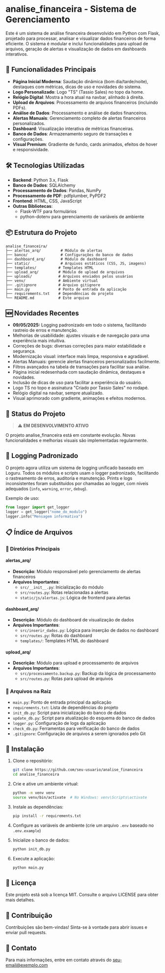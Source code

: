 # analise_financeira - Sistema de Gerenciamento

Este é um sistema de análise financeira desenvolvido em Python com Flask, projetado para processar, analisar e visualizar dados financeiros de forma eficiente. O sistema é modular e inclui funcionalidades para upload de arquivos, geração de alertas e visualização de dados em dashboards interativos.

## 🚀 Funcionalidades Principais

- **Página Inicial Moderna**: Saudação dinâmica (bom dia/tarde/noite), destaques com métricas, dicas de uso e novidades do sistema.
- **Logo Personalizado**: Logo "TS" (Tassio Sales) no topo da home.
- **Relógio Digital**: Mostra a hora atual na navbar, alinhado à direita.
- **Upload de Arquivos**: Processamento de arquivos financeiros (incluindo PDFs).
- **Análise de Dados**: Processamento e análise de dados financeiros.
- **Alertas Manuais**: Gerenciamento completo de alertas financeiros personalizados.
- **Dashboard**: Visualização interativa de métricas financeiras.
- **Banco de Dados**: Armazenamento seguro de transações e configurações.
- **Visual Premium**: Gradiente de fundo, cards animados, efeitos de hover e responsividade.

## 🛠️ Tecnologias Utilizadas

- **Backend**: Python 3.x, Flask
- **Banco de Dados**: SQLAlchemy
- **Processamento de Dados**: Pandas, NumPy
- **Processamento de PDF**: pdfplumber, PyPDF2
- **Frontend**: HTML, CSS, JavaScript
- **Outras Bibliotecas**: 
  - Flask-WTF para formulários
  - python-dotenv para gerenciamento de variáveis de ambiente

## 📦 Estrutura do Projeto

```
analise_financeira/
├── alertas_arq/         # Módulo de alertas
├── banco/               # Configurações do banco de dados
├── dashboard_arq/       # Módulo de dashboard
├── static/              # Arquivos estáticos (CSS, JS, imagens)
├── templates/          # Templates HTML
├── upload_arq/         # Módulo de upload de arquivos
├── uploads/            # Arquivos enviados pelos usuários
├── venv/               # Ambiente virtual
├── .gitignore          # Arquivo gitignore
├── main.py             # Ponto de entrada da aplicação
├── requirements.txt    # Dependências do projeto
└── README.md           # Este arquivo
```

## 🆕 Novidades Recentes

- <b>09/05/2025:</b> Logging padronizado em todo o sistema, facilitando rastreio de erros e manutenção.
- Melhorias de usabilidade: ajustes visuais e de navegação para uma experiência mais intuitiva.
- Correções de bugs: diversas correções para maior estabilidade e segurança.
- Modernização visual: interface mais limpa, responsiva e agradável.
- Alertas Manuais: gerencie alertas financeiros personalizados facilmente.
- Filtros avançados na tabela de transações para facilitar sua análise.
- Página inicial redesenhada com saudação dinâmica, destaques e novidades.
- Inclusão de dicas de uso para facilitar a experiência do usuário.
- Logo TS no topo e assinatura "Criado por Tassio Sales" no rodapé.
- Relógio digital na navbar, sempre atualizado.
- Visual aprimorado com gradiente, animações e efeitos modernos.

## 🚦 Status do Projeto

> ⚠️ **EM DESENVOLVIMENTO ATIVO**

O projeto analise_financeira está em constante evolução. Novas funcionalidades e melhorias visuais são implementadas regularmente.

## 📖 Logging Padronizado

O projeto agora utiliza um sistema de logging unificado baseado em Loguru. Todos os módulos e scripts usam o logger padronizado, facilitando o rastreamento de erros, auditoria e manutenção. Prints e logs inconsistentes foram substituídos por chamadas ao logger, com níveis adequados (`info`, `warning`, `error`, `debug`).

Exemplo de uso:
```python
from logger import get_logger
logger = get_logger("nome_do_modulo")
logger.info("Mensagem informativa")
```

## 📋 Índice de Arquivos

### 📁 Diretórios Principais

#### alertas_arq/
- **Descrição**: Módulo responsável pelo gerenciamento de alertas financeiros
- **Arquivos Importantes**:
  - `src/__init__.py`: Inicialização do módulo
  - `src/routes.py`: Rotas relacionadas a alertas
  - `static/js/alertas.js`: Lógica de frontend para alertas

#### dashboard_arq/
- **Descrição**: Módulo do dashboard de visualização de dados
- **Arquivos Importantes**:
  - `src/inserir_dados.py`: Lógica para inserção de dados no dashboard
  - `src/routes.py`: Rotas do dashboard
  - `templates/`: Templates HTML do dashboard

#### upload_arq/
- **Descrição**: Módulo para upload e processamento de arquivos
- **Arquivos Importantes**:
  - `src/processamento.backup.py`: Backup da lógica de processamento
  - `src/routes.py`: Rotas para upload de arquivos

### 📄 Arquivos na Raiz

- `main.py`: Ponto de entrada principal da aplicação
- `requirements.txt`: Lista de dependências do projeto
- `init_db.py`: Script para inicialização do banco de dados
- `update_db.py`: Script para atualização do esquema do banco de dados
- `logger.py`: Configuração de logs da aplicação
- `check_db.py`: Ferramentas para verificação do banco de dados
- `.gitignore`: Configuração de arquivos a serem ignorados pelo Git

## 🔧 Instalação

1. Clone o repositório:
   ```bash
   git clone https://github.com/seu-usuario/analise_financeira
   cd analise_financeira
   ```

2. Crie e ative um ambiente virtual:
   ```bash
   python -m venv venv
   source venv/bin/activate  # No Windows: venv\Scripts\activate
   ```

3. Instale as dependências:
   ```bash
   pip install -r requirements.txt
   ```

4. Configure as variáveis de ambiente (crie um arquivo `.env` baseado no `.env.example`)

5. Inicialize o banco de dados:
   ```bash
   python init_db.py
   ```

6. Execute a aplicação:
   ```bash
   python main.py
   ```

## 📝 Licença

Este projeto está sob a licença MIT. Consulte o arquivo LICENSE para obter mais detalhes.

## 🤝 Contribuição

Contribuições são bem-vindas! Sinta-se à vontade para abrir issues e enviar pull requests.

## 📧 Contato

Para mais informações, entre em contato através do [seu-email@exemplo.com](mailto:seu-email@exemplo.com)
